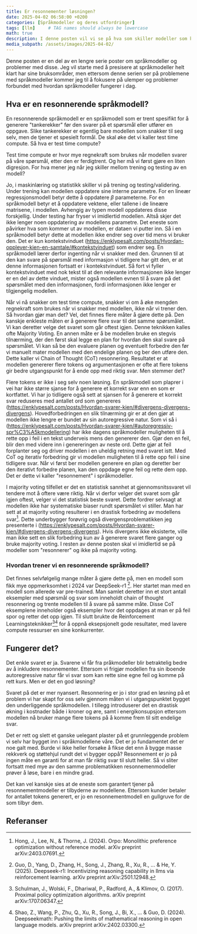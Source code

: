 ```yaml
---
title: Er resonnementer løsningen?
date: 2025-04-02 06:58:00 +0200
categories: [Språkmodeller og deres utfordringer]
tags: [llm]     # TAG names should always be lowercase
math: true
description: I denne posten vil vi se på hva som skiller modeller som kan resonnere fra andre språkmodeller og hvordan det kan påvirke resultatene vi får.
media_subpath: /assets/images/2025-04-02/
---
```

Denne posten er en del av en lengre serie poster om språkmodeller og problemer med disse. Jeg vil starte med å presisere at språkmodeller helt klart har sine bruksområder, men ettersom denne serien ser på problemene med språkmodeller kommer jeg til å fokusere på ulemper og problemer forbundet med hvordan språkmodeller fungerer i dag.

## Hva er en resonnerende språkmodell?
En resonnerende språkmodell er en språkmodell som er trent spesifikt for å generere "tankerekker" før den svarer på et spørsmål eller utfører en oppgave. Slike tankerekker er egentlig bare modellen som snakker til seg selv, men de tjener et spesielt formål. De skal øke det vi kaller test time compute. Så hva er test time compute?

Test time compute er hvor mye regnekraft som brukes når modellen svarer på våre spørsmål, etter den er ferdigtrent. Og her må vi først gjøre en liten digresjon. For hva mener jeg når jeg skiller mellom trening og testing av en modell?

Jo, i maskinlæring og statistikk skiller vi på trening og testing/validering. Under trening kan modellen oppdatere sine interne parametre. For en lineær regressjonsmodell betyr dette å oppdatere $\beta$ parameterne. For en språkmodell betyr et å oppdatere vektene, eller tallene i de lineære matrisene, i modellen. Avhengig av typen modell oppdateres disse forskjellig. Under testing har fryser vi imidlertid modellen. Altså skjer det ikke lenger noen oppdatering av modellens parametre. Det eneste som påvirker hva som kommer ut av modellen, er dataen vi putter inn. Så i en språkmodell betyr dette at modellen ikke endrer seg over tid mens vi bruker den. Det er kun kontekstvinduet (<https://enklypesalt.com/posts/Hvordan-opplever-kien-en-samtale/#kontekstvinduet>) som endrer seg. En språkmodell lærer derfor ingenting når vi snakker med den. Grunnen til at den kan svare på spørsmål med informasjon vi tidligere har gitt den, er at denne informasjonen fortsatt er i kontekstvinduet. Så fort vi fyller kontekstvinduet med nok tekst til at den relevante informasjonen ikke lenger er en del av dette vinduet, mister også modellen evnen til å svare på det spørsmålet med den informasjonen, fordi informasjonen ikke lenger er tilgjengelig modellen.

Når vi nå snakker om test time compute, snakker vi om å øke mengden regnekraft som brukes når vi snakker med modellen, ikke når vi trener den. Så hvordan gjør man det? Vel, det finnes flere måter å gjøre dette på. Den kanskje enkleste måten er å generere flere svar til det samme spørsmålet. Vi kan deretter velge det svaret som går oftest igjen. Denne teknikken kalles ofte Majority Voting. En annen måte er å be modellen bruke en stegvis tilnærming, der den først skal legge en plan for hvordan den skal svare på spørsmålet. Vi kan så be den evaluere planen og eventuelt forbedre den før vi manuelt mater modellen med den endelige planen og ber den utføre den. Dette kaller vi Chain of Thought (CoT) resonnering. Resultatet er at modellen genererer flere tokens og argumentasjonen er ofte at flere tokens gir bedre utgangspunkt for å ende opp med riktig svar. Men stemmer det?

Flere tokens er ikke i seg selv noen løsning. En språkmodell som plaprer i vei har ikke større sjanse for å generere et korrekt svar enn en som er kortfattet. Vi har jo tidligere også sett at sjansen for å generere et korrekt svar reduseres med antallet ord som genereres (<https://enklypesalt.com/posts/Hvordan-svarer-kien/#divergens-divergens-divergens>). Hovedforbedringen en slik tilnærming gir er at den gjør at modellen ikke lengre er bundet av sin autoregressive natur. Som vi så i (<https://enklypesalt.com/posts/Hvordan-svarer-kien/#autoregressiv-spr%C3%A5kmodellering>) har ikke dagens språkmodeller muligheten til å rette opp i feil i en tekst underveis mens den genererer den. Gjør den en feil, blir den med videre inn i genereringen av neste ord. Dette gjør at feil forplanter seg og driver modellen i en uheldig retning med svaret istt. Med CoT og iterativ forbedring gir vi modellen muligheten til å rette opp feil i sine tidligere svar. Når vi først ber modellen generere en plan og deretter ber den iterativt forbedre planen, kan den oppdage egne feil og rette dem opp. Det er dette vi kaller "resonnement" i språkmodeller.

I majority voting tilfellet er det en statistisk sannhet at gjennomsnitssvaret vil tendere mot å oftere være riktig. Når vi derfor velger det svaret som går igjen oftest, velger vi det statistisk beste svaret. Dette fordrer selvsagt at modellen ikke har systematiske biaser rundt spørsmålet vi stiller. Man har sett at at majority voting resulterer i en drastisk forbedring av modellens svar[^orpo]. Dette underbygger forøvrig også divergensproblematikken jeg presenterte i (<https://enklypesalt.com/posts/Hvordan-svarer-kien/#divergens-divergens-divergens>). Hvis divergens ikke eksisterte, ville man ikke sett en slik forbedring kun av å generere svaret flere ganger og bruke majority voting. I resten av denne posten skal vi imidlertid se på modeller som "resonnerer" og ikke på majority voting.

### Hvordan trener vi en resonnerende språkmodell?
Det finnes selvfølgelig mange måter å gjøre dette på, men en modell som fikk mye oppmerksomhet i 2024 var DeepSeek-r1 [^deepseek]. Her startet man med en modell som allerede var pre-trained. Man samlet deretter inn et stort antall eksempler med spørsmål og svar som inneholdt chain of thought resonnering og trente modellen til å svare på samme måte. Disse CoT eksemplene inneholder også eksempler hvor det oppdages at man er på feil spor og retter det opp igjen. Til slutt brukte de Reinforcement Learningsteknikker[^ppo][^grpo] for å oppnå eksepsjonelt gode resultater, med lavere compute ressurser en sine konkurrenter.


## Fungerer det?
Det enkle svaret er ja. Svarene vi får fra pråkmodeller blir betraktelig bedre av å inkludere resonnementer. Ettersom vi frigjør modellen fra sin iboende autoregressive natur får vi svar som kan rette sine egne feil og komme på rett kurs. Men er det en god løsning?

Svaret på det er mer nyansert. Resonnering er jo i stor grad en løsning på et problem vi har skapt for oss selv gjennom måten vi i utgangspunktet bygget den underliggende språkmodellen. I tillegg introduserer det en drastisk økning i kostnader både i kroner og øre, samt i energikonsupsjon ettersom modellen nå bruker mange flere tokens på å komme frem til sitt endelige svar.

Det er rett og slett et ganske uelegant plaster på et grunnleggende problem vi selv har bygget inn i språkmodellene våre. Det er jo fundamentet det er noe galt med. Burde vi ikke heller forsøke å fikse det enn å bygge masse rekkverk og støttehjul rundt det vi bygger oppå? Resonnement er jo på ingen måte en garanti for at man får riktig svar til slutt heller. Så vi sliter fortsatt med mye av den samme problematikken resonnemenmodeller prøver å løse, bare i en mindre grad.

Det kan vel kanskje sies at de eneste som garantert tjener på resonnementmodeller er tilbyderne av modellene. Ettersom kunder betaler for antallet tokens generert, er jo en resonnementmodell en gullgruve for de som tilbyr dem.

## Referanser
[^orpo]: Hong, J., Lee, N., & Thorne, J. (2024). Orpo: Monolithic preference optimization without reference model. arXiv preprint arXiv:2403.07691.
[^ppo]: Schulman, J., Wolski, F., Dhariwal, P., Radford, A., & Klimov, O. (2017). Proximal policy optimization algorithms. arXiv preprint arXiv:1707.06347.
[^grpo]: Shao, Z., Wang, P., Zhu, Q., Xu, R., Song, J., Bi, X., ... & Guo, D. (2024). Deepseekmath: Pushing the limits of mathematical reasoning in open language models. arXiv preprint arXiv:2402.03300.
[^deepseek]: Guo, D., Yang, D., Zhang, H., Song, J., Zhang, R., Xu, R., ... & He, Y. (2025). Deepseek-r1: Incentivizing reasoning capability in llms via reinforcement learning. arXiv preprint arXiv:2501.12948.
